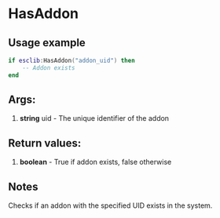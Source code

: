 # HasAddon

## Usage example
```lua
if esclib:HasAddon("addon_uid") then
    -- Addon exists
end
```

## Args:
1. **string** uid - The unique identifier of the addon

## Return values:
1. **boolean** - True if addon exists, false otherwise

## Notes
Checks if an addon with the specified UID exists in the system.
